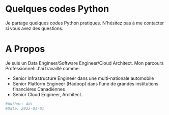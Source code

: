 # Quelques codes Python
Je partage quelques codes Python pratiques.
N'hésitez pas à me contacter si vous avez des questions.


# A Propos
Je suis un Data Engineer/Software Engineer/Cloud Architect. 
Mon parcours Professionnel:
J'ai travaillé comme:
- Senior Infrastructure Engineer dans une multi-nationale automobile
- Senior Platform Engineer (Hadoop) dans l'une de grandes institutions financières Canadiènnes
- Senior Cloud Engineer, Architect.

```python
#Author: Adi
#Date: 2023-01-01
```
